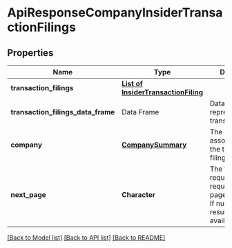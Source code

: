 # ApiResponseCompanyInsiderTransactionFilings

[//]: # (CLASS:IntrinioSDK::ApiResponseCompanyInsiderTransactionFilings)

[//]: # (KIND:object)

## Properties

[//]: # (START_DEFINITION)

Name | Type | Description
------------ | ------------- | -------------
**transaction_filings** | [**List of InsiderTransactionFiling**](InsiderTransactionFiling.md) |  &nbsp;
**transaction_filings_data_frame** | Data Frame | Data frame representation of transaction_filings
**company** | [**CompanySummary**](CompanySummary.md) | The company associated with the transaction filing &nbsp;
**next_page** | **Character** | The token required to request the next page of the data. If null, no further results are available. &nbsp;

[//]: # (END_DEFINITION)


[//]: # (CONTAINED_CLASS:IntrinioSDK::InsiderTransactionFiling)


[//]: # (CONTAINED_CLASS:IntrinioSDK::CompanySummary)


[[Back to Model list]](../README.md#documentation-for-models) [[Back to API list]](../README.md#documentation-for-api-endpoints) [[Back to README]](../README.md)


